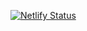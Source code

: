 [![Netlify Status](https://api.netlify.com/api/v1/badges/fbd5564b-79c2-484e-863f-d7b00f0db644/deploy-status)](https://app.netlify.com/sites/joyful-cobbler-18aeb3/deploys)

